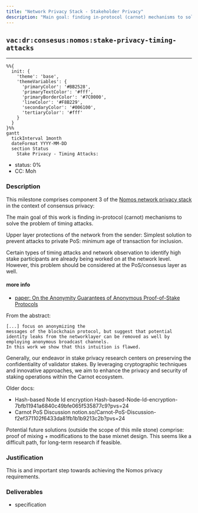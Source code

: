 ```yaml
---
title: "Network Privacy Stack - Stakeholder Privacy"
description: "Main goal: finding in-protocol (carnot) mechanisms to solve the problem of timing attacks."
---
```

## `vac:dr:consesus:nomos:stake-privacy-timing-attacks`
---

```mermaid
%%{ 
  init: { 
    'theme': 'base', 
    'themeVariables': { 
      'primaryColor': '#BB2528', 
      'primaryTextColor': '#fff', 
      'primaryBorderColor': '#7C0000', 
      'lineColor': '#F8B229', 
      'secondaryColor': '#006100', 
      'tertiaryColor': '#fff' 
    } 
  } 
}%%
gantt
  tickInterval 1month
  dateFormat YYYY-MM-DD 
  section Status
    Stake Privacy - Timing Attacks:
```

- status: 0%
- CC: Moh

### Description

This milestone comprises component 3 of the [Nomos network privacy stack](https://www.notion.so/Network-Privacy-Stack-2a2a86647d2a42ca9de6940c55f99851)
in the context of consensus privacy:

The main goal of this work is finding in-protocol (carnot) mechanisms to solve the problem of timing attacks.

Upper layer protections of the network from the sender:  Simplest solution to prevent attacks to private PoS: minimum age of transaction for inclusion.

Certain types of timing attacks and network observation to identify high stake participants are already being worked on at the network level.
However, this problem should be considered at the PoS/consesus layer as well.


#### more info

* [paper: On the Anonymity Guarantees of Anonymous Proof-of-Stake Protocols](https://eprint.iacr.org/2021/409.pdf)

From the abstract:

```
[...] focus on anonymizing the
messages of the blockchain protocol, but suggest that potential identity leaks from the networklayer can be removed as well by employing anonymous broadcast channels.
In this work we show that this intuition is flawed.
```

Generally, our endeavor in stake privacy research centers on preserving the confidentiality of validator stakes.
By leveraging cryptographic techniques and innovative approaches, we aim to enhance the privacy and security of staking operations within the Carnot ecosystem.

Older docs:

* Hash-based Node Id encryption Hash-based-Node-Id-encryption-7bfb11941a6840c49bfe065f535877c9?pvs=24
* Carnot PoS Discussion notion.so/Carnot-PoS-Discussion-f2ef371102f6433da81fb1b1b9213c2b?pvs=24

Potential future solutions (outside the scope of this mile stone) comprise: proof of mixing + modifications to the base mixnet design. This seems like a difficult path, for long-term research if feasible.

### Justification

This is and important step towards achieving the Nomos privacy requirements.

### Deliverables

* specification



